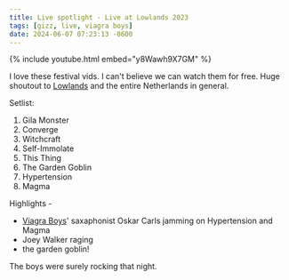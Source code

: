 ```yaml
---
title: Live spotlight - Live at Lowlands 2023
tags: [gizz, live, viagra boys]
date: 2024-06-07 07:23:13 -0600
---
```

{% include youtube.html embed="y8Wawh9X7GM" %}

I love these festival vids. I can't believe we can watch them for free. Huge shoutout to [Lowlands](https://lowlands.nl) and the entire Netherlands in general.

Setlist:
 1. Gila Monster
 1. Converge
 1. Witchcraft
 1. Self-Immolate
 1. This Thing
 1. The Garden Goblin
 1. Hypertension
 1. Magma

Highlights -
 - [Viagra Boys](https://youtu.be/ooKzqbJm_Pc?si=gHd9onbY5jcZH4rP)' saxaphonist Oskar Carls jamming on Hypertension and Magma
 - Joey Walker raging
 - the garden goblin!

The boys were surely rocking that night.
